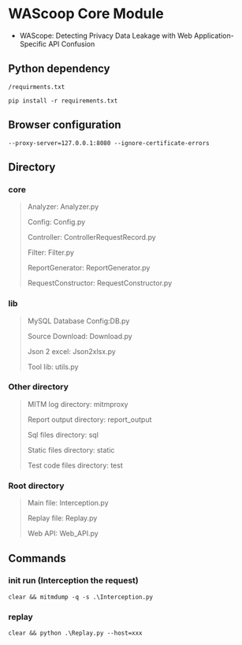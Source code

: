 # WAScoop Core Module

+ WAScope: Detecting Privacy Data Leakage with Web Application-Specific API Confusion

## Python dependency

`/requirments.txt`

`pip install -r requirements.txt`

## Browser configuration

`--proxy-server=127.0.0.1:8080 --ignore-certificate-errors`

## Directory

### core

> Analyzer: Analyzer.py
>
> Config: Config.py
>
> Controller: ControllerRequestRecord.py
>
> Filter: Filter.py
>
> ReportGenerator: ReportGenerator.py
>
> RequestConstructor: RequestConstructor.py

### lib

> MySQL Database Config:DB.py
>
> Source Download: Download.py
>
> Json 2 excel: Json2xlsx.py
>
> Tool lib: utils.py

### Other directory

> MITM log directory: mitmproxy
>
> Report output directory: report_output
>
> Sql files directory: sql
>
> Static files directory: static
>
> Test code files directory: test

### Root directory

> Main file: Interception.py
>
> Replay file: Replay.py
>
> Web API: Web_API.py

## Commands

### init run (Interception the request)

`clear && mitmdump -q -s .\Interception.py`

### replay

`clear && python .\Replay.py --host=xxx`